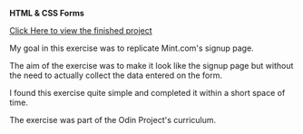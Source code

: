 **HTML & CSS Forms**

[Click Here to view the finished project](https://paulsheridan-112.github.io/forms/)

My goal in this exercise was to replicate Mint.com's signup page.

The aim of the exercise was to make it look like the signup page but
without the need to actually collect the data entered on the form.


I found this exercise quite simple and completed it within a short space of
time.

The exercise was part of the Odin Project's curriculum.
